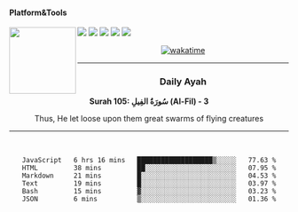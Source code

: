 #### Platform&Tools

[![](https://img.shields.io/badge/-NPM-cb3837?style=flat-square&logo=npm&logoColor=white)](https://npmjs.com/)
[![](https://img.shields.io/badge/PHP-777BB4?style=flat-square&logo=php&logoColor=white)](https://nodejs.org/)
[![](https://img.shields.io/badge/Julia-9558B2?style=flat-square&logo=julia&logoColor=white)](https://nodejs.org/)
<img src="https://avatars.githubusercontent.com/u/31664438?v=4" width="120" align="left">
[![](https://img.shields.io/badge/-Node.js-43853d?style=flat-square&logo=node.js&logoColor=ffffff)](https://nodejs.org/)
[![](https://img.shields.io/badge/Visual_Studio_Code-0078D4?style=flat-square&logo=visual%20studio%20code&logoColor=white)](https://nodejs.org/)

<center>

[![wakatime](https://wakatime.com/badge/user/87646243-158a-4241-a3cb-668e1fa2dbb8.svg)](https://wakatime.com/@87646243-158a-4241-a3cb-668e1fa2dbb8)
               

_______ 
### Daily Ayah

<!--START_SECTION:quran-->

**Surah 105: سُورَةُ الفِيلِ (Al-Fil) - 3**

Thus, He let loose upon them great swarms of flying creatures
 <!--END_SECTION:quran-->

  
                       
                                             
_______

&nbsp;&nbsp;     &nbsp;&nbsp;    &nbsp;&nbsp;   &nbsp;&nbsp;
 
<!--START_SECTION:waka-->

```text
JavaScript   6 hrs 16 mins   ███████████████████▒░░░░░   77.63 %
HTML         38 mins         ██░░░░░░░░░░░░░░░░░░░░░░░   07.95 %
Markdown     21 mins         █░░░░░░░░░░░░░░░░░░░░░░░░   04.53 %
Text         19 mins         █░░░░░░░░░░░░░░░░░░░░░░░░   03.97 %
Bash         15 mins         ▓░░░░░░░░░░░░░░░░░░░░░░░░   03.23 %
JSON         6 mins          ▒░░░░░░░░░░░░░░░░░░░░░░░░   01.36 %
```

<!--END_SECTION:waka-->
